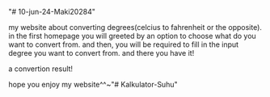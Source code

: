 "# 10-jun-24-Maki20284" 

my website about converting degrees(celcius to fahrenheit or the opposite).
in the first homepage you will greeted by an option to choose what do you want to convert from.
and then, you will be required to fill in the input degree you want to convert from.
and there you have it!

a convertion result!

hope you enjoy my website^^~"# Kalkulator-Suhu" 
